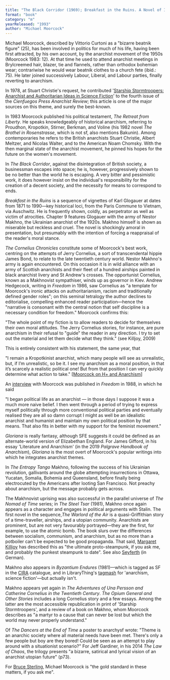 ```yaml
---
title: "The Black Corridor (1969); Breakfast in the Ruins. A Novel of Inhumanity  (1971); The Adventures of Una Persson and Catherine Cornelius in the Twentieth Century. A Romance (1976); The Cornelius Chronicles (1977); Gloriana, or The Unfulfill'd Queen (1978); The Entropy Tango. A Comic Romance (1980); The Nomad of Time (1982, comprising The Warlord of the Air (1971), The Land Leviathan (1974), and The Steel Tsar (1981)); The Opium General and Other Stories (1984); The Dancers at the End of Time (1993—originally published in three volumes, 1972–1976)"
format: "book"
category: "m"
yearReleased: "1993"
author: "Michael Moorcock"
---
```


Michael Moorcock, described by Vittorio Curtoni as a "bizarre beatnik figure" (25), has been involved in politics for much of his life, having been first attracted, by his own account, by the anarchist movement of the 1950s (Moorcock 1983: 12). At that time he used to attend anarchist meetings in Brylcreemed hair, blazer, tie and flannels, rather than orthodox bohemian wear; contrariwise he would wear beatnik clothes to a church fete (ibid.: 75). He later joined successively Labour, Liberal, and Labour parties, finally reverting to anarchism.

In 1978, at Stuart Christie's request, he contributed '<a href="http://www.anarchogeekreview.com/essay/starship-stormtroopers">Starship Stormtroopers: Anarchist and Authoritarian Ideas in Science Fiction</a>' to the fourth issue of the _Cienfuegos Press Anarchist Review_; this article is one of the major sources on this theme,  and surely the best-known.

In 1983 Moorcock published his political testament,  _The Retreat from Liberty_. He speaks knowledgeably of historical anarchism, referring to Proudhon, Kropotkin, Stirner, Berkman, and Voline (his 1982 novel _The Brothel in Rosenstrasse_, which is not sf, also mentions Bakunin). Among contemporaries he refers to the British anarchists Stuart Christie, Albert Meltzer, and Nicolas Walter, and to the American Noam Chomsky. With the then marginal state of the anarchist movement, he pinned his hopes for the future on the women's movement.

In _The Black Corridor_, against the disintegration of British society, a businessman escapes into space; he is, however, progressively shown to be no better than the world he is escaping. A very bitter and pessimistic work, it does however insist on the individual's responsibility for the creation of a decent society, and the necessity for means to correspond to ends.

_Breakfast in the Ruins_ is a sequence of vignettes of Karl Glogauer at dates from 1871 to 1990—key historical loci, from the Paris Commune to Vietnam, via Auschwitz. He is frequently shown, coldly, as perpetrator as well as victim of atrocities. Chapter 9 features Glogauer with the army of Nestor Makhno, the Ukrainian anarchist of the 1920s. Makhno himself is shown as miserable but reckless and cruel. The novel is shockingly amoral in presentation, but presumably with the intention of forcing a reappraisal of the reader's moral stance.

_The Cornelius Chronicles_ constitute some of Moorcock's best work, centring on the attempts of Jerry Cornelius, a sort of transcendental hippie James Bond, to relate to the late twentieth century world. Nestor Makhno's army is again encountered. On this occasion it is in wild alliance with an army of Scottish anarchists and their fleet of a hundred airships painted in black anarchist livery and St Andrew's crosses. The opportunist Cornelius, known as a Makhnovist sympathiser, winds up as governor in Kiev. Andrew Hedgecock, writing in _Freedom_ in 1986, saw Cornelius as  "a template for Moorcock's ironic attacks on authoritarianism, racism and traditionally defined gender roles"; on this seminal tetralogy the author declines to editorialise, compelling enhanced reader participation—hence the  "narrative is consonant with the central notion that self discipline is a necessary condition for freedom."  Moorcock confirms this:

"The whole point of my fiction is to allow readers to decide for themselves their  own moral attitudes. The Jerry Cornelius stories, for instance, are pure  anarchism in their refusal to "guide" the reader in any direction. I try to set  out the material and let them decide what they think." (see Killjoy, 2009)

This is entirely consistent with his statement, the same  year, that

"I remain a Kropotkinist anarchist, which many  people will see as unrealistic, but, if I’m unrealistic, so be it. I see  my anarchism as a moral position, in that it’s scarcely a realistic  political one! But from that position I can very quickly determine what  action to take." [<a href="https://web.archive.org/web/20141215223241/http:/anarchotranshumanism.com:80/2009/06/23/moorcock-on-h-and-anarchism/">Moorcock  on H+ and Anarchism</a>]

An <a href="https://freedomnews.org.uk/interview-michael-moorcock/"> interview</a> with Moorcock was published in _Freedom_ in 1988, in  which he said

"I began political life as an anarchist — in those  days I suppose it was a much more naive belief. I then went through a  period of trying to express myself politically through more conventional  political parties and eventually realised they are all so damn corrupt I  might as well be an idealistic anarchist and humanist and maintain my  own political position by that means. That also fits in better with my  support for the feminist movement."

_Gloriana_ is really fantasy, although SFE suggests it could be defined as an alternate-world version of Elizabethan England. For James Gifford, in his essay 'Literature and Anarchism' (in the 2019 _Palgrave Handbook of Anarchism_), _Gloriana_ is the most overt of Moorcock's popular writings into which he integrates anarchist themes.

In _The Entropy Tango_ Makhno, following the success of his Ukrainian revolution, gallivants around the globe attempting insurrections in Ottawa, Yucatan, Somalia, Bohemia and Queensland, before finally being electrocuted by the Americans after looting San Francisco.  Not preachy about anarchism, but the message probably gets across.

The Makhnovist uprising was also successful in the parallel universe of _The Nomad of Time_ series; in _The Steel Tsar_ (1981), Makhno once again appears as a character and engages in political arguments with Stalin. The first novel in the sequence,_The Warlord of the Air_ is a quasi-Griffithian story of a time-traveller, airships, and a utopian community. Anarchists are prominent, but are not very favourably portrayed—they are the first, for example, to use the atomic bomb. The book slurs over the differences between socialism, communism, and anarchism, but as no more than a potboiler can't be expected to be good propaganda. That said, <a href="http://airshipambassador.wordpress.com/2014/08/04/killjoy1/">Margaret Killjoy</a> has described this as "the ultimate proto-steampunk, if you ask me, and probably the punkest steampunk to date". See also <a href="https://www.springerprofessional.de/en/wie-die-utopie-zum-anarchistischen-roman-wurde-michael-moorcocks/27598386">		Seyferth</a> (in German).

Makhno also appears in _Byzantium Endures_ (1981)—which is tagged as SF in  the <a href="http://www.cira.ch/catalogue/index.php?lvl=categ_see&amp;id=346&amp;page=1&amp;nbr_lignes=78&amp;main=&amp;l_typdoc=g,i,a"> CIRA</a> catalogue, and in LibraryThing's <a href="http://www.librarything.com/tag/anarchism,+science+fiction">tagmash</a> for 'anarchism, science fiction'—but actually isn't.

Makhno appears yet again in _The Adventures of Una Persson and Catherine Cornelius in the Twentieth Century_. _The Opium General and Other Stories_ includes a long Cornelius story and a few essays. Among the latter are the most accessible republication in print of 'Starship Stormtroopers', and a review of a book on Makhno, whom Moorcock describes as "a martyr to a cause that can never be lost but which the world may never properly understand."

Of _The Dancers at the End of Time_ a poster to anarchysf wrote: "Theme is an anarchic society where all material needs have been met. There's only a few people but boy are they bored! Could be seen as an attempt to play around with a situationist  scenario?" For Jeff Gardiner, in his 2014 _The Law of Chaos_, the trilogy presents "a bizarre, satirical and lyrical vision of an anarchist utopian future" (p73).

For <a href="http://www.wired.com/beyond_the_beyond/2009/10/i-wanna-be-sci-fi-anarcheeee/"> Bruce Sterling</a>, Michael Moorcock is "the gold standard in these matters, if  you ask me". 
